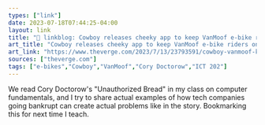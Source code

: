 ```yaml
---
types: ["link"]
date: 2023-07-18T07:44:25-04:00
layout: link
title: "🔗 linkblog: Cowboy releases cheeky app to keep VanMoof e-bike riders on the road - The Verge'"
art_title: "Cowboy releases cheeky app to keep VanMoof e-bike riders on the road - The Verge"
art_link: "https://www.theverge.com/2023/7/13/23793591/cowboy-vanmoof-key-app-download-ios-android"
sources: ["theverge.com"]
tags: ["e-bikes","Cowboy","VanMoof","Cory Doctorow","ICT 202"]
---
```

We read Cory Doctorow's "Unauthorized Bread" in my class on computer fundamentals, and I try to share actual examples of how tech companies going bankrupt can create actual problems like in the story. Bookmarking this for next time I teach.  
 
